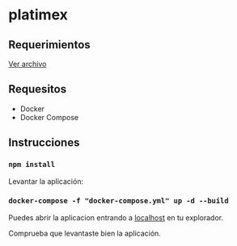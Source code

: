 # platimex

## Requerimientos
[Ver archivo](https://github.com/jfernandezlarriera/platimex/blob/master/Platimex.pdf)

## Requesitos

* Docker
* Docker Compose

## Instrucciones

### `npm install`

Levantar la aplicación:

### `docker-compose -f "docker-compose.yml" up -d --build`

Puedes abrir la aplicacion entrando a [localhost](http://localhost) en tu explorador.

Comprueba que levantaste bien la aplicación.
